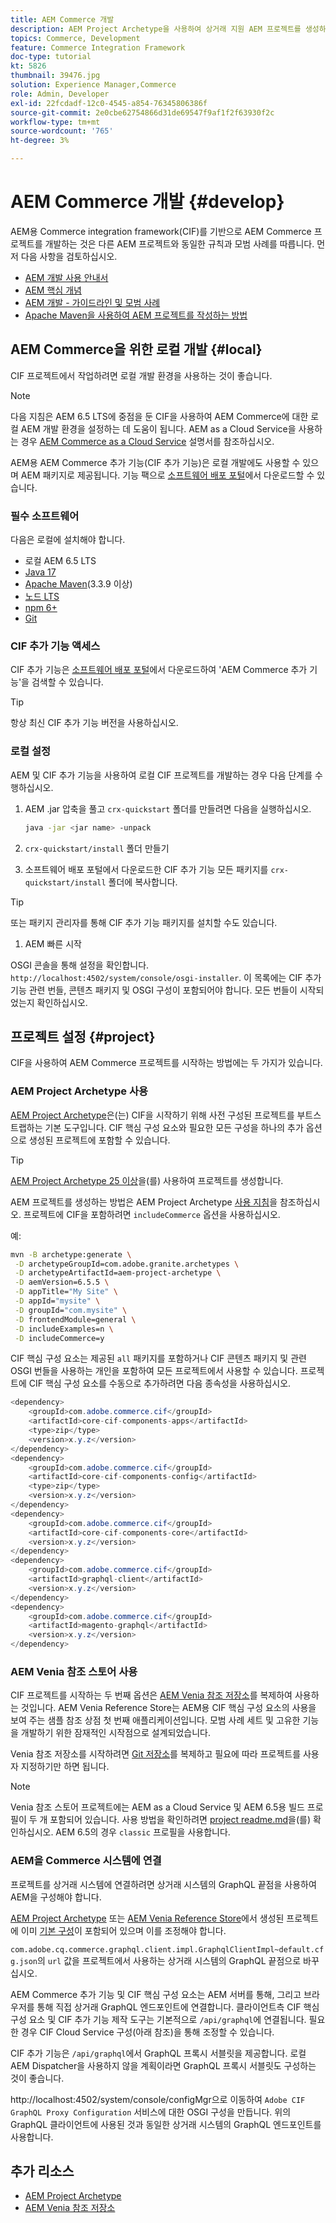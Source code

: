 ```yaml
---
title: AEM Commerce 개발
description: AEM Project Archetype을 사용하여 상거래 지원 AEM 프로젝트를 생성하는 방법을 알아봅니다. 프로젝트를 빌드하고 로컬 개발 환경에 배포하는 방법에 대해 알아봅니다.
topics: Commerce, Development
feature: Commerce Integration Framework
doc-type: tutorial
kt: 5826
thumbnail: 39476.jpg
solution: Experience Manager,Commerce
role: Admin, Developer
exl-id: 22fcdadf-12c0-4545-a854-76345806386f
source-git-commit: 2e0cbe62754866d31de69547f9af1f2f63930f2c
workflow-type: tm+mt
source-wordcount: '765'
ht-degree: 3%

---
```


# AEM Commerce 개발 {#develop}

AEM용 Commerce integration framework(CIF)를 기반으로 AEM Commerce 프로젝트를 개발하는 것은 다른 AEM 프로젝트와 동일한 규칙과 모범 사례를 따릅니다. 먼저 다음 사항을 검토하십시오.

- [AEM 개발 사용 안내서](/help/sites-developing/getting-started.md)
- [AEM 핵심 개념](/help/sites-developing/the-basics.md)
- [AEM 개발 - 가이드라인 및 모범 사례](/help/sites-developing/dev-guidelines-bestpractices.md)
- [Apache Maven을 사용하여 AEM 프로젝트를 작성하는 방법](/help/sites-developing/ht-projects-maven.md)

## AEM Commerce을 위한 로컬 개발 {#local}

CIF 프로젝트에서 작업하려면 로컬 개발 환경을 사용하는 것이 좋습니다.

>[!NOTE]
>
>다음 지침은 AEM 6.5 LTS에 중점을 둔 CIF을 사용하여 AEM Commerce에 대한 로컬 AEM 개발 환경을 설정하는 데 도움이 됩니다. AEM as a Cloud Service을 사용하는 경우 [AEM Commerce as a Cloud Service](https://experienceleague.adobe.com/docs/experience-manager-cloud-service/content-and-commerce/home.html) 설명서를 참조하십시오.

AEM용 AEM Commerce 추가 기능(CIF 추가 기능)은 로컬 개발에도 사용할 수 있으며 AEM 패키지로 제공됩니다. 기능 팩으로 [소프트웨어 배포 포털](https://experience.adobe.com/#/downloads/content/software-distribution/en/aem.html)에서 다운로드할 수 있습니다.

### 필수 소프트웨어

다음은 로컬에 설치해야 합니다.

- 로컬 AEM 6.5 LTS
- [Java 17](https://downloads.experiencecloud.adobe.com/content/software-distribution/en/general.html)
- [Apache Maven](https://maven.apache.org/)&#x200B;(3.3.9 이상)
- [노드 LTS](https://nodejs.org/en/)
- [npm 6+](https://www.npmjs.com/)
- [Git](https://git-scm.com/)

### CIF 추가 기능 액세스

CIF 추가 기능은 [소프트웨어 배포 포털](https://experience.adobe.com/#/downloads/content/software-distribution/en/aem.html)에서 다운로드하여 &#39;AEM Commerce 추가 기능&#39;을 검색할 수 있습니다.

>[!TIP]
>
>항상 최신 CIF 추가 기능 버전을 사용하십시오.

### 로컬 설정

AEM 및 CIF 추가 기능을 사용하여 로컬 CIF 프로젝트를 개발하는 경우 다음 단계를 수행하십시오.

1. AEM .jar 압축을 풀고 `crx-quickstart` 폴더를 만들려면 다음을 실행하십시오.

   ```bash
   java -jar <jar name> -unpack
   ```

1. `crx-quickstart/install` 폴더 만들기

1. 소프트웨어 배포 포털에서 다운로드한 CIF 추가 기능 모든 패키지를 `crx-quickstart/install` 폴더에 복사합니다.

>[!TIP]
>
>또는 패키지 관리자를 통해 CIF 추가 기능 패키지를 설치할 수도 있습니다.

1. AEM 빠른 시작

OSGI 콘솔을 통해 설정을 확인합니다. `http://localhost:4502/system/console/osgi-installer`. 이 목록에는 CIF 추가 기능 관련 번들, 콘텐츠 패키지 및 OSGI 구성이 포함되어야 합니다. 모든 번들이 시작되었는지 확인하십시오.

## 프로젝트 설정 {#project}

CIF을 사용하여 AEM Commerce 프로젝트를 시작하는 방법에는 두 가지가 있습니다.

### AEM Project Archetype 사용

[AEM Project Archetype](https://github.com/adobe/aem-project-archetype)은(는) CIF을 시작하기 위해 사전 구성된 프로젝트를 부트스트랩하는 기본 도구입니다. CIF 핵심 구성 요소와 필요한 모든 구성을 하나의 추가 옵션으로 생성된 프로젝트에 포함할 수 있습니다.

>[!TIP]
>
>[AEM Project Archetype 25 이상](https://github.com/adobe/aem-project-archetype/releases)을(를) 사용하여 프로젝트를 생성합니다.

AEM 프로젝트를 생성하는 방법은 AEM Project Archetype [사용 지침](https://github.com/adobe/aem-project-archetype#usage)을 참조하십시오. 프로젝트에 CIF을 포함하려면 `includeCommerce` 옵션을 사용하십시오.

예:

```bash
mvn -B archetype:generate \
 -D archetypeGroupId=com.adobe.granite.archetypes \
 -D archetypeArtifactId=aem-project-archetype \
 -D aemVersion=6.5.5 \
 -D appTitle="My Site" \
 -D appId="mysite" \
 -D groupId="com.mysite" \
 -D frontendModule=general \
 -D includeExamples=n \
 -D includeCommerce=y
```

CIF 핵심 구성 요소는 제공된 `all` 패키지를 포함하거나 CIF 콘텐츠 패키지 및 관련 OSGI 번들을 사용하는 개인을 포함하여 모든 프로젝트에서 사용할 수 있습니다. 프로젝트에 CIF 핵심 구성 요소를 수동으로 추가하려면 다음 종속성을 사용하십시오.

```java
<dependency>
    <groupId>com.adobe.commerce.cif</groupId>
    <artifactId>core-cif-components-apps</artifactId>
    <type>zip</type>
    <version>x.y.z</version>
</dependency>
<dependency>
    <groupId>com.adobe.commerce.cif</groupId>
    <artifactId>core-cif-components-config</artifactId>
    <type>zip</type>
    <version>x.y.z</version>
</dependency>
<dependency>
    <groupId>com.adobe.commerce.cif</groupId>
    <artifactId>core-cif-components-core</artifactId>
    <version>x.y.z</version>
</dependency>
<dependency>
    <groupId>com.adobe.commerce.cif</groupId>
    <artifactId>graphql-client</artifactId>
    <version>x.y.z</version>
</dependency>
<dependency>
    <groupId>com.adobe.commerce.cif</groupId>
    <artifactId>magento-graphql</artifactId>
    <version>x.y.z</version>
</dependency>
```

### AEM Venia 참조 스토어 사용

CIF 프로젝트를 시작하는 두 번째 옵션은 [AEM Venia 참조 저장소](https://github.com/adobe/aem-cif-guides-venia)를 복제하여 사용하는 것입니다. AEM Venia Reference Store는 AEM용 CIF 핵심 구성 요소의 사용을 보여 주는 샘플 참조 상점 첫 번째 애플리케이션입니다. 모범 사례 세트 및 고유한 기능을 개발하기 위한 잠재적인 시작점으로 설계되었습니다.

Venia 참조 저장소를 시작하려면 [Git 저장소](https://github.com/adobe/aem-cif-guides-venia)를 복제하고 필요에 따라 프로젝트를 사용자 지정하기만 하면 됩니다.

>[!NOTE]
>
>Venia 참조 스토어 프로젝트에는 AEM as a Cloud Service 및 AEM 6.5용 빌드 프로필이 두 개 포함되어 있습니다. 사용 방법을 확인하려면 [project readme.md](https://github.com/adobe/aem-cif-guides-venia/blob/main/README.md)을(를) 확인하십시오. AEM 6.5의 경우 `classic` 프로필을 사용합니다.

### AEM을 Commerce 시스템에 연결

프로젝트를 상거래 시스템에 연결하려면 상거래 시스템의 GraphQL 끝점을 사용하여 AEM을 구성해야 합니다.

[AEM Project Archetype](https://github.com/adobe/aem-project-archetype) 또는 [AEM Venia Reference Store](https://github.com/adobe/aem-cif-guides-venia)에서 생성된 프로젝트에 이미 [기본 구성](https://github.com/adobe/aem-cif-guides-venia/blob/main/ui.config/src/main/content/jcr_root/apps/venia/osgiconfig/config/com.adobe.cq.commerce.graphql.client.impl.GraphqlClientImpl~default.cfg.json)이 포함되어 있으며 이를 조정해야 합니다.

`com.adobe.cq.commerce.graphql.client.impl.GraphqlClientImpl~default.cfg.json`의 `url` 값을 프로젝트에서 사용하는 상거래 시스템의 GraphQL 끝점으로 바꾸십시오.

AEM Commerce 추가 기능 및 CIF 핵심 구성 요소는 AEM 서버를 통해, 그리고 브라우저를 통해 직접 상거래 GraphQL 엔드포인트에 연결합니다. 클라이언트측 CIF 핵심 구성 요소 및 CIF 추가 기능 제작 도구는 기본적으로 `/api/graphql`에 연결됩니다. 필요한 경우 CIF Cloud Service 구성(아래 참조)을 통해 조정할 수 있습니다.

CIF 추가 기능은 `/api/graphql`에서 GraphQL 프록시 서블릿을 제공합니다. 로컬 AEM Dispatcher을 사용하지 않을 계획이라면 GraphQL 프록시 서블릿도 구성하는 것이 좋습니다.

http://localhost:4502/system/console/configMgr으로 이동하여 `Adobe CIF GraphQL Proxy Configuration` 서비스에 대한 OSGI 구성을 만듭니다. 위의 GraphQL 클라이언트에 사용된 것과 동일한 상거래 시스템의 GraphQL 엔드포인트를 사용합니다.

## 추가 리소스

- [AEM Project Archetype](https://github.com/adobe/aem-project-archetype)
- [AEM Venia 참조 저장소](https://github.com/adobe/aem-cif-guides-venia)
